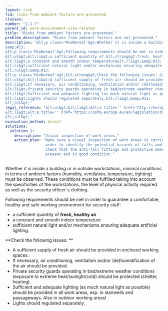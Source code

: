 ```yaml
---
layout: risk
fid: risks-from-ambient-factors-are-prevented
classes: 
number: "2.1.7"
parent_id: work-environment-site-related
title: "Risks from ambient factors are prevented."
problem_description: "Risks from ambient factors are not prevented."
description: "&lt;p class='MsoNormal'&gt;Whether it is inside a building or in outside workstations, minimal conditions in terms of ambient factors (humidity, ventilation, temperature, lighting) must be observed. These conditions must be fulfilled taking into account the specificities of the workstations, the level of physical activity required as well as the security officer´s clothing.&lt;/p&gt;&amp;#13;
&amp;#13;
&lt;p class='MsoNormal'&gt;Following requirements should be met in order to guarantee a comfortable, healthy and safe working environment for security staff:&lt;/p&gt;&amp;#13;
&lt;ul&gt;&lt;li&gt;a sufficient quantity of &lt;strong&gt;fresh, healthy air&lt;/strong&gt;&lt;/li&gt;&amp;#13;
&lt;li&gt;a constant and smooth indoor temperature&lt;/li&gt;&amp;#13;
&lt;li&gt;sufficient natural light and/or mechanisms ensuring adequate artificial lighting.&lt;/li&gt;&amp;#13;
&lt;/ul&gt;&amp;#13;
&lt;p class='MsoNormal'&gt;&lt;strong&gt;Check the following issues: &lt;/strong&gt;&lt;/p&gt;&amp;#13;
&lt;ul&gt;&lt;li&gt;A sufficient supply of fresh air should be provided in enclosed working spaces.&lt;/li&gt;&amp;#13;
&lt;li&gt;If necessary, air conditioning, ventilation and/or (de)humidification of the air should be provided.&lt;/li&gt;&amp;#13;
&lt;li&gt;Private security guards operating in bad/extreme weather conditions (exposure to extreme heat/sunlight/cold) should be protected (shelter, heating).&lt;/li&gt;&amp;#13;
&lt;li&gt;Sufficient and adequate lighting (as much natural light as possible) should be provided in all work areas, esp. in stairwells and passageways. Also in outdoor working areas!&lt;/li&gt;&amp;#13;
&lt;li&gt;Lights should regulated separately.&lt;/li&gt;&amp;#13;
&lt;/ul&gt;"
legal_reference: "&lt;ul&gt;&lt;li&gt;&lt;a title='' href='http://europa.eu/legislation_summaries/employment_and_social_policy/health_hygiene_safety_at_work/c11113_en.htm' rel='nofollow' target='_blank'&gt;89/391/CEE Implementing measures to improve the health and safety of workers (framework directive).&lt;/a&gt;&lt;/li&gt;&amp;#13;
&lt;li&gt;&lt;a title='' href='https://osha.europa.eu/en/legislation/directives/workplaces-equipment-signs-personal-protective-equipment/osh-directives/2' rel='nofollow' target='_blank'&gt;89/654/EEC Directive on the minimum safety and health requirements for the workplace&lt;/a&gt;.&lt;/li&gt;&amp;#13;
&lt;/ul&gt;"
evaluation_method: direct
solutions:
  solution_1:
    description: "Visual inspection of work areas."
    action_plan: "Make sure a visual inspection of work areas is carried out in
                  order to identify the potential hazards of falls and slips.
                  Check that the anti-fall fittings and protective measures are
                  present and in good condition."
---
```

Whether it is inside a building or in outside workstations, minimal conditions
in terms of ambient factors (humidity, ventilation, temperature, lighting)
must be observed. These conditions must be fulfilled taking into account the
specificities of the workstations, the level of physical activity required as
well as the security officer´s clothing.

Following requirements should be met in order to guarantee a comfortable,
healthy and safe working environment for security staff:

  * a sufficient quantity of **fresh, healthy air**
  * a constant and smooth indoor temperature
  * sufficient natural light and/or mechanisms ensuring adequate artificial lighting.

**Check the following issues: **

  * A sufficient supply of fresh air should be provided in enclosed working spaces.
  * If necessary, air conditioning, ventilation and/or (de)humidification of the air should be provided.
  * Private security guards operating in bad/extreme weather conditions (exposure to extreme heat/sunlight/cold) should be protected (shelter, heating).
  * Sufficient and adequate lighting (as much natural light as possible) should be provided in all work areas, esp. in stairwells and passageways. Also in outdoor working areas!
  * Lights should regulated separately.



